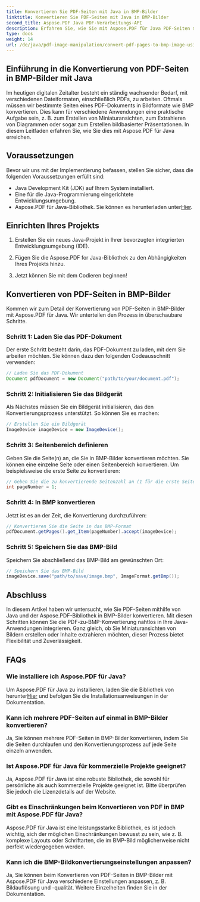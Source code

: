 ```yaml
---
title: Konvertieren Sie PDF-Seiten mit Java in BMP-Bilder
linktitle: Konvertieren Sie PDF-Seiten mit Java in BMP-Bilder
second_title: Aspose.PDF Java PDF-Verarbeitungs-API
description: Erfahren Sie, wie Sie mit Aspose.PDF für Java PDF-Seiten mit Java in BMP-Bilder konvertieren. Befolgen Sie unsere Schritt-für-Schritt-Anleitung für eine nahtlose Konvertierung von PDF in BMP.
type: docs
weight: 14
url: /de/java/pdf-image-manipulation/convert-pdf-pages-to-bmp-image-using-java/
---
```


## Einführung in die Konvertierung von PDF-Seiten in BMP-Bilder mit Java

Im heutigen digitalen Zeitalter besteht ein ständig wachsender Bedarf, mit verschiedenen Dateiformaten, einschließlich PDFs, zu arbeiten. Oftmals müssen wir bestimmte Seiten eines PDF-Dokuments in Bildformate wie BMP konvertieren. Dies kann für verschiedene Anwendungen eine praktische Aufgabe sein, z. B. zum Erstellen von Miniaturansichten, zum Extrahieren von Diagrammen oder sogar zum Erstellen bildbasierter Präsentationen. In diesem Leitfaden erfahren Sie, wie Sie dies mit Aspose.PDF für Java erreichen.

## Voraussetzungen

Bevor wir uns mit der Implementierung befassen, stellen Sie sicher, dass die folgenden Voraussetzungen erfüllt sind:

- Java Development Kit (JDK) auf Ihrem System installiert.
- Eine für die Java-Programmierung eingerichtete Entwicklungsumgebung.
-  Aspose.PDF für Java-Bibliothek. Sie können es herunterladen unter[Hier](https://releases.aspose.com/pdf/java/).

## Einrichten Ihres Projekts

1. Erstellen Sie ein neues Java-Projekt in Ihrer bevorzugten integrierten Entwicklungsumgebung (IDE).

2. Fügen Sie die Aspose.PDF for Java-Bibliothek zu den Abhängigkeiten Ihres Projekts hinzu.

3. Jetzt können Sie mit dem Codieren beginnen!

## Konvertieren von PDF-Seiten in BMP-Bilder

Kommen wir zum Detail der Konvertierung von PDF-Seiten in BMP-Bilder mit Aspose.PDF für Java. Wir unterteilen den Prozess in überschaubare Schritte.

### Schritt 1: Laden Sie das PDF-Dokument

Der erste Schritt besteht darin, das PDF-Dokument zu laden, mit dem Sie arbeiten möchten. Sie können dazu den folgenden Codeausschnitt verwenden:

```java
// Laden Sie das PDF-Dokument
Document pdfDocument = new Document("path/to/your/document.pdf");
```

### Schritt 2: Initialisieren Sie das Bildgerät

Als Nächstes müssen Sie ein Bildgerät initialisieren, das den Konvertierungsprozess unterstützt. So können Sie es machen:

```java
// Erstellen Sie ein Bildgerät
ImageDevice imageDevice = new ImageDevice();
```

### Schritt 3: Seitenbereich definieren

Geben Sie die Seite(n) an, die Sie in BMP-Bilder konvertieren möchten. Sie können eine einzelne Seite oder einen Seitenbereich konvertieren. Um beispielsweise die erste Seite zu konvertieren:

```java
// Geben Sie die zu konvertierende Seitenzahl an (1 für die erste Seite).
int pageNumber = 1;
```

### Schritt 4: In BMP konvertieren

Jetzt ist es an der Zeit, die Konvertierung durchzuführen:

```java
// Konvertieren Sie die Seite in das BMP-Format
pdfDocument.getPages().get_Item(pageNumber).accept(imageDevice);
```

### Schritt 5: Speichern Sie das BMP-Bild

Speichern Sie abschließend das BMP-Bild am gewünschten Ort:

```java
// Speichern Sie das BMP-Bild
imageDevice.save("path/to/save/image.bmp", ImageFormat.getBmp());
```

## Abschluss

In diesem Artikel haben wir untersucht, wie Sie PDF-Seiten mithilfe von Java und der Aspose.PDF-Bibliothek in BMP-Bilder konvertieren. Mit diesen Schritten können Sie die PDF-zu-BMP-Konvertierung nahtlos in Ihre Java-Anwendungen integrieren. Ganz gleich, ob Sie Miniaturansichten von Bildern erstellen oder Inhalte extrahieren möchten, dieser Prozess bietet Flexibilität und Zuverlässigkeit.

## FAQs

### Wie installiere ich Aspose.PDF für Java?

 Um Aspose.PDF für Java zu installieren, laden Sie die Bibliothek von herunter[Hier](https://releases.aspose.com/pdf/java/) und befolgen Sie die Installationsanweisungen in der Dokumentation.

### Kann ich mehrere PDF-Seiten auf einmal in BMP-Bilder konvertieren?

Ja, Sie können mehrere PDF-Seiten in BMP-Bilder konvertieren, indem Sie die Seiten durchlaufen und den Konvertierungsprozess auf jede Seite einzeln anwenden.

### Ist Aspose.PDF für Java für kommerzielle Projekte geeignet?

Ja, Aspose.PDF für Java ist eine robuste Bibliothek, die sowohl für persönliche als auch kommerzielle Projekte geeignet ist. Bitte überprüfen Sie jedoch die Lizenzdetails auf der Website.

### Gibt es Einschränkungen beim Konvertieren von PDF in BMP mit Aspose.PDF für Java?

Aspose.PDF für Java ist eine leistungsstarke Bibliothek, es ist jedoch wichtig, sich der möglichen Einschränkungen bewusst zu sein, wie z. B. komplexe Layouts oder Schriftarten, die im BMP-Bild möglicherweise nicht perfekt wiedergegeben werden.

### Kann ich die BMP-Bildkonvertierungseinstellungen anpassen?

Ja, Sie können beim Konvertieren von PDF-Seiten in BMP-Bilder mit Aspose.PDF für Java verschiedene Einstellungen anpassen, z. B. Bildauflösung und -qualität. Weitere Einzelheiten finden Sie in der Dokumentation.